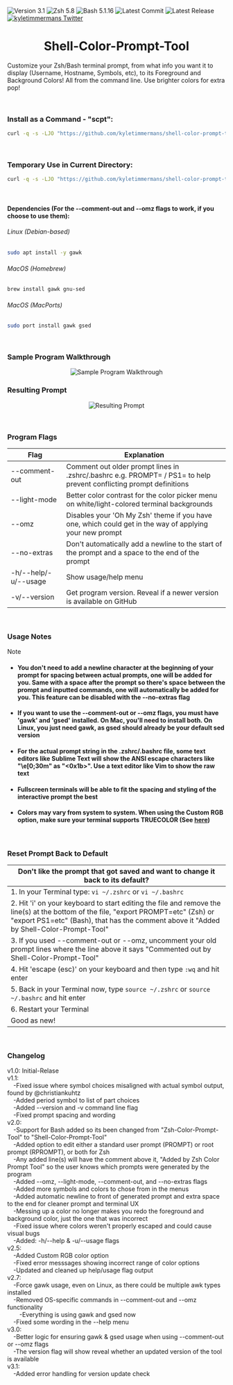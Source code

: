 ![Version 3.1](http://img.shields.io/badge/Version-v3.1-orange.svg)
![Zsh 5.8](https://img.shields.io/badge/Zsh-5.8-red.svg)
![Bash 5.1.16](https://img.shields.io/badge/Bash-5.1.16-red.svg)
![Latest Commit](https://img.shields.io/github/last-commit/kyletimmermans/shell-color-prompt-tool?color=lightblue&label=Latest%20Commit)
![Latest Release](https://img.shields.io/github/release-date/kyletimmermans/shell-color-prompt-tool?display_date=published_at&label=Latest%20Release&color=darkgreen)
[![kyletimmermans Twitter](http://img.shields.io/twitter/url/http/shields.io.svg?style=social&label=Follow)](https://twitter.com/kyletimmermans)

# <div align="center">Shell-Color-Prompt-Tool</div>

Customize your Zsh/Bash terminal prompt, from what info you want it to display (Username, Hostname, Symbols, etc), to its Foreground and Background Colors! All from the command line. Use brighter colors for extra pop!

</br>

### Install as a Command - "scpt":
```bash
curl -q -s -LJO "https://github.com/kyletimmermans/shell-color-prompt-tool/releases/download/latest/shell-color-prompt-tool.sh" && chmod +x shell-color-prompt-tool.sh && sudo mv shell-color-prompt-tool.sh /usr/local/bin/scpt
```

</br>

### Temporary Use in Current Directory:
```bash
curl -q -s -LJO "https://github.com/kyletimmermans/shell-color-prompt-tool/releases/download/latest/shell-color-prompt-tool.sh" && chmod +x shell-color-prompt-tool.sh
```

<br>

#### Dependencies (For the --comment-out and --omz flags to work, if you choose to use them):

###### Linux (Debian-based)
```bash
sudo apt install -y gawk
```

###### MacOS (Homebrew)
```bash
brew install gawk gnu-sed
```

###### MacOS (MacPorts)
```bash
sudo port install gawk gsed
```

</br>

### Sample Program Walkthrough
<p align="center">
  <img src="https://github.com/kyletimmermans/shell-color-prompt-tool/blob/master/media/prompt_walkthrough_v3.1.png?raw=true" alt="Sample Program Walkthrough"/>
</p>

### Resulting Prompt
<p align="center">
  <img src="https://github.com/kyletimmermans/shell-color-prompt-tool/blob/master/media/final_prompt_example.png?raw=true" alt="Resulting Prompt"/>
</p>

</br>

### Program Flags

| Flag | Explanation |
| ---- | ----------- |
| --comment-out | Comment out older prompt lines in .zshrc/.bashrc e.g. PROMPT= / PS1= to help prevent conflicting prompt definitions |
| --light-mode | Better color contrast for the color picker menu on white/light-colored terminal backgrounds |
| --omz | Disables your 'Oh My Zsh' theme if you have one, which could get in the way of applying your new prompt |
| --no-extras | Don't automatically add a newline to the start of the prompt and a space to the end of the prompt |
| -h/--help/-u/--usage | Show usage/help menu |
| -v/--version | Get program version. Reveal if a newer version is available on GitHub |

</br>

### Usage Notes
> [!NOTE]
> * #### You don't need to add a newline character at the beginning of your prompt for spacing between actual prompts, one will be added for you. Same with a space after the prompt so there's space between the prompt and inputted commands, one will automatically be added for you. This feature can be disabled with the --no-extras flag
> * #### If you want to use the --comment-out or --omz flags, you must have 'gawk' and 'gsed' installed. On Mac, you'll need to install both. On Linux, you just need gawk, as gsed should already be your default sed version
> * #### For the actual prompt string in the .zshrc/.bashrc file, some text editors like Sublime Text will show the ANSI escape characters like "\e[0;30m" as "<0x1b>". Use a text editor like Vim to show the raw text
> * #### Fullscreen terminals will be able to fit the spacing and styling of the interactive prompt the best  
> * #### Colors may vary from system to system. When using the Custom RGB option, make sure your terminal supports TRUECOLOR (See [here](https://github.com/termstandard/colors))

</br>

### Reset Prompt Back to Default
| Don't like the prompt that got saved and want to change it back to its default? |
|---------------------------------------------------------------------------------|
|1. In your Terminal type: ```vi ~/.zshrc``` or ```vi ~/.bashrc```|
|2. Hit 'i' on your keyboard to start editing the file and remove the line(s) at the bottom of the file, "export PROMPT=etc" (Zsh) or "export PS1=etc" (Bash), that has the comment above it "Added by Shell-Color-Prompt-Tool"|
|3. If you used --comment-out or --omz, uncomment your old prompt lines where the line above it says "Commented out by Shell-Color-Prompt-Tool" |
|4. Hit 'escape (esc)' on your keyboard and then type ```:wq``` and hit enter|
|5. Back in your Terminal now, type ```source ~/.zshrc``` or ```source ~/.bashrc``` and hit enter|
|6. Restart your Terminal|
|Good as new!|

</br>

### Changelog
<div>v1.0: Initial-Relase</div>
<div>v1.1:</div>
<div>&ensp;&ensp;-Fixed issue where symbol choices misaligned with actual symbol output, found by @christiankuhtz</div>
<div>&ensp;&ensp;-Added period symbol to list of part choices</div>
<div>&ensp;&ensp;-Added --version and -v command line flag</div>
<div>&ensp;&ensp;-Fixed prompt spacing and wording</div>
<div>v2.0:</div>
<div>&ensp;&ensp;-Support for Bash added so its been changed from "Zsh-Color-Prompt-Tool" to "Shell-Color-Prompt-Tool"</div>
<div>&ensp;&ensp;-Added option to edit either a standard user prompt (PROMPT) or root prompt (RPROMPT), or both for Zsh</div>
<div>&ensp;&ensp;-Any added line(s) will have the comment above it, "Added by Zsh Color Prompt Tool" so the user knows which prompts were generated by the program</div>
<div>&ensp;&ensp;-Added --omz, --light-mode, --comment-out, and --no-extras flags</div>
<div>&ensp;&ensp;-Added more symbols and colors to chose from in the menus</div>
<div>&ensp;&ensp;-Added automatic newline to front of generated prompt and extra space to the end for cleaner prompt and terminal UX</div>
<div>&ensp;&ensp;-Messing up a color no longer makes you redo the foreground and background color, just the one that was incorrect</div>
<div>&ensp;&ensp;-Fixed issue where colors weren't properly escaped and could cause visual bugs</div>
<div>&ensp;&ensp;-Added: -h/--help & -u/--usage flags</div>
<div>v2.5:</div>
<div>&ensp;&ensp;-Added Custom RGB color option</div>
<div>&ensp;&ensp;-Fixed error messsages showing incorrect range of color options</div>
<div>&ensp;&ensp;-Updated and cleaned up help/usage flag output</div>
<div>v2.7:</div>
<div>&ensp;&ensp;-Force gawk usage, even on Linux, as there could be multiple awk types installed</div>
<div>&ensp;&ensp;-Removed OS-specific commands in --comment-out and --omz functionality</div>
<div>&ensp;&ensp;&ensp;&ensp;-Everything is using gawk and gsed now</div>
<div>&ensp;&ensp;-Fixed some wording in the --help menu</div>
<div>v3.0:</div>
<div>&ensp;&ensp;-Better logic for ensuring gawk & gsed usage when using --comment-out or --omz flags</div>
<div>&ensp;&ensp;-The version flag will show reveal whether an updated version of the tool is available</div>
<div>v3.1:</div>
<div>&ensp;&ensp;-Added error handling for version update check</div>
